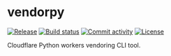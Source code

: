 # vendorpy

[![Release](https://img.shields.io/github/v/release/bitnom/vendorpy)](https://img.shields.io/github/v/release/bitnom/vendorpy)
[![Build status](https://img.shields.io/github/actions/workflow/status/bitnom/vendorpy/main.yml?branch=main)](https://github.com/bitnom/vendorpy/actions/workflows/main.yml?query=branch%3Amain)
[![Commit activity](https://img.shields.io/github/commit-activity/m/bitnom/vendorpy)](https://img.shields.io/github/commit-activity/m/bitnom/vendorpy)
[![License](https://img.shields.io/github/license/bitnom/vendorpy)](https://img.shields.io/github/license/bitnom/vendorpy)

Cloudflare Python workers vendoring CLI tool.
